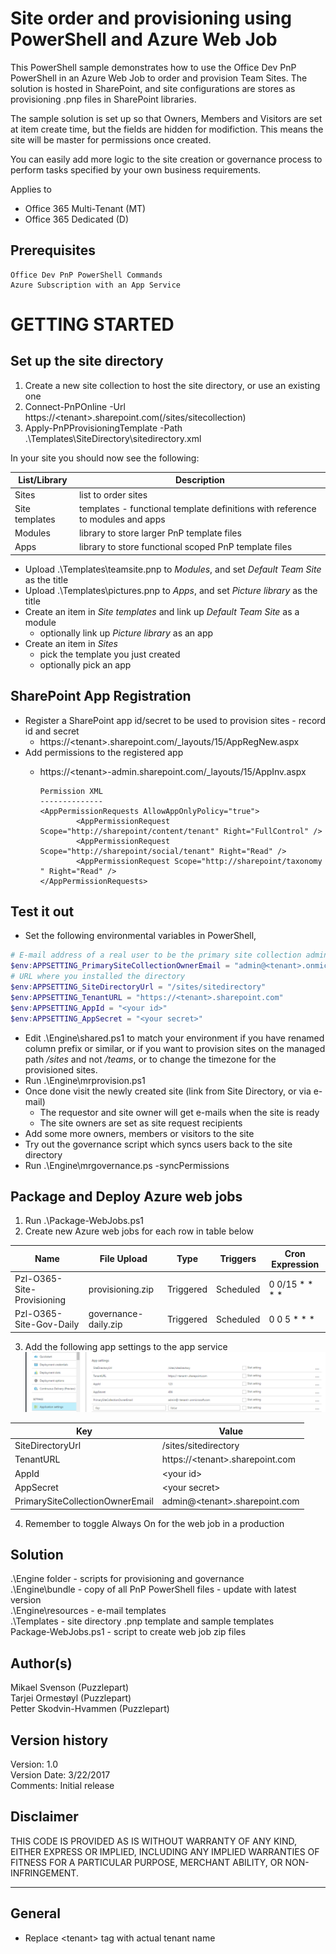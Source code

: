 # Site order and provisioning using PowerShell and Azure Web Job

This PowerShell sample demonstrates how to use the Office Dev PnP PowerShell in an Azure Web Job
to order and provision Team Sites. The solution is hosted in SharePoint, and site configurations
are stores as provisioning .pnp files in SharePoint libraries.

The sample solution is set up so that Owners, Members and Visitors are set at item create time, but the fields are hidden for modifiction. This means the site will be master for permissions once created.

You can easily add more logic to the site creation or governance process to perform tasks specified by your own business requirements.


Applies to


- Office 365 Multi-Tenant (MT)
- Office 365 Dedicated (D)

## Prerequisites ##
	Office Dev PnP PowerShell Commands
	Azure Subscription with an App Service

# GETTING STARTED ##

## Set up the site directory

1. Create a new site collection to host the site directory, or use an existing one
2. Connect-PnPOnline -Url https://&lt;tenant&gt;.sharepoint.com(/sites/sitecollection)
3. Apply-PnPProvisioningTemplate -Path .\Templates\SiteDirectory\sitedirectory.xml

In your site you should now see the following:

List/Library | Description
--- | ---
Sites | list to order sites
Site templates | templates - functional template definitions with reference to modules and apps
Modules | library to store larger PnP template files
Apps |library to store functional scoped PnP template files

* Upload .\Templates\teamsite.pnp to *Modules*, and set *Default Team Site* as the title
* Upload .\Templates\pictures.pnp to *Apps*, and set *Picture library* as the title
* Create an item in *Site templates* and link up *Default Team Site* as a module
  * optionally link up *Picture library* as an app
* Create an item in *Sites*
  * pick the template you just created
  * optionally pick an app

## SharePoint App Registration

* Register a SharePoint app id/secret to be used to provision sites - record id and secret
  * https://&lt;tenant&gt;.sharepoint.com/_layouts/15/AppRegNew.aspx
* Add permissions to the registered app
  * https://&lt;tenant&gt;-admin.sharepoint.com/_layouts/15/AppInv.aspx

        Permission XML
        --------------
        <AppPermissionRequests AllowAppOnlyPolicy="true">
                <AppPermissionRequest Scope="http://sharepoint/content/tenant" Right="FullControl" />
                <AppPermissionRequest Scope="http://sharepoint/social/tenant" Right="Read" />
                <AppPermissionRequest Scope="http://sharepoint/taxonomy " Right="Read" />
        </AppPermissionRequests>

## Test it out

* Set the following environmental variables in PowerShell, 

```powershell
# E-mail address of a real user to be the primary site collection administrator
$env:APPSETTING_PrimarySiteCollectionOwnerEmail = "admin@<tenant>.onmicrosoft.com" 
# URL where you installed the directory
$env:APPSETTING_SiteDirectoryUrl = "/sites/sitedirectory"
$env:APPSETTING_TenantURL = "https://<tenant>.sharepoint.com"
$env:APPSETTING_AppId = "<your id>"
$env:APPSETTING_AppSecret = "<your secret>"
```

* Edit .\Engine\shared.ps1 to match your environment if you have renamed column prefix or similar, or if you want to provision sites on the managed path */sites* and not */teams*, or to change the timezone for the provisioned sites.
* Run .\Engine\mrprovision.ps1
* Once done visit the newly created site (link from Site Directory, or via e-mail)
	* The requestor and site owner will get e-mails when the site is ready
	* The site owners are set as site request recipients
* Add some more owners, members or visitors to the site
* Try out the governance script which syncs users back to the site directory
* Run .\Engine\mrgovernance.ps -syncPermissions

## Package and Deploy Azure web jobs

1. Run .\Package-WebJobs.ps1
2. Create new Azure web jobs for each row in table below

| Name                        | File Upload            | Type      | Triggers  | Cron Expression |
--------------------------- | ---------------------- | --------- | --------- | ---------------  |
| Pzl-O365-Site-Provisioning | provisioning.zip       | Triggered | Scheduled | 0 0/15 * * * *  |
| Pzl-O365-Site-Gov-Daily    | governance-daily.zip   | Triggered | Scheduled | 0 0 5 * * *     |

3. Add the following app settings to the app service
![app settings](azure-webjob.png)

Key | Value
--- | ---
SiteDirectoryUrl | /sites/sitedirectory
TenantURL | https://&lt;tenant&gt;.sharepoint.com
AppId | &lt;your id&gt;
AppSecret | &lt;your secret&gt;
PrimarySiteCollectionOwnerEmail | admin@&lt;tenant&gt;.sharepoint.com

4. Remember to toggle Always On for the web job in a production

## Solution
.\Engine folder - scripts for provisioning and governance</br>
.\Engine\bundle - copy of all PnP PowerShell files - update with latest version</br>
.\Engine\resources - e-mail templates</br>
.\Templates - site directory .pnp template and sample templates</br>
Package-WebJobs.ps1 - script to create web job zip files</br>

## Author(s)
Mikael Svenson (Puzzlepart)</br>
Tarjei Ormestøyl (Puzzlepart)</br>
Petter Skodvin-Hvammen (Puzzlepart)</br>

## Version history ##
Version:	1.0	</br>
Version	Date:  3/22/2017<br>
Comments:		Initial release</br>


## **Disclaimer** 
THIS CODE IS PROVIDED AS IS WITHOUT WARRANTY OF ANY KIND, EITHER EXPRESS OR IMPLIED, INCLUDING ANY IMPLIED WARRANTIES OF FITNESS FOR A PARTICULAR PURPOSE, MERCHANT ABILITY, OR NON-INFRINGEMENT.
________________________________________
## General ##
- Replace &lt;tenant&gt; tag with actual tenant name



